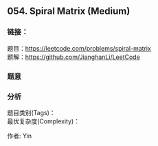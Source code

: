 ## 054. Spiral Matrix (Medium)

### **链接**：
题目：https://leetcode.com/problems/spiral-matrix  
题解：https://github.com/JianghanLi/LeetCode

### **题意**



### **分析**  
题目类别(Tags)：  
最优复杂度(Complexity)：  



作者: Yin
